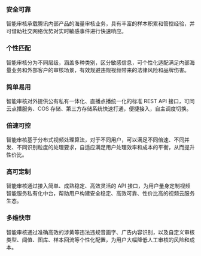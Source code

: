 ### 安全可靠
智能审核承载腾讯内部产品的海量审核业务，具有丰富的样本积累和管控经验，并可借助社交网络优势对实时敏感事件进行快速响应。

### 个性匹配
智能审核分为不同层级，涵盖多种类别，区分敏感信息，可个性化适配满足内部海量业务和外部客户的审核场景，有效规避违规视频带来的法律风险和品牌伤害。

### 简单易用

智能审核对外提供公有私有一体化、直播点播统一化的标准 REST API 接口，可同云点播服务、COS 存储、第三方存储系统快速打通，便捷接入，自主调度切换。

### 倍速可控

智能审核基于分布式视频处理算法，对于不同用户，可以满足不同倍速、不同并发、不同识别粒度的处理要求，自适应满足用户处理效率和成本的平衡，从而提升性价比。

### 高可定制

智能审核通过接入简单、成熟稳定、高效灵活的 API 接口，为用户量身定制视频智能服务私有化中台，帮助用户构建安全稳定、高效可靠、性价比高的视频云服务生态。

### 多维快审

智能审核通过准确高效的涉黄等违法违规音画字、广告内容识别，以及自定义审核类型、阈值、图库、样本回流等个性化配置，为用户大幅降低人工审核的风险和成本。


 
